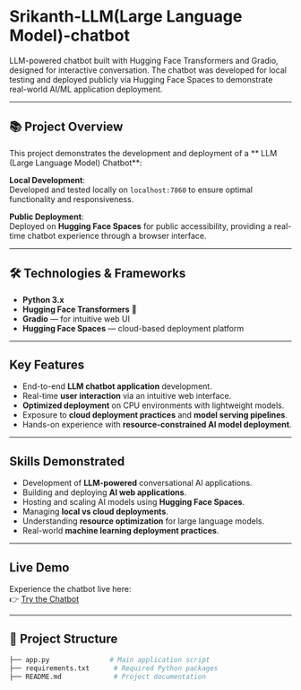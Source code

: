 # Srikanth-LLM(Large Language Model)-chatbot


 LLM-powered chatbot built with Hugging Face Transformers and Gradio, designed for interactive conversation. The chatbot was developed for local testing and deployed publicly via Hugging Face Spaces to demonstrate real-world AI/ML application deployment.

---

## 📚 Project Overview

This project demonstrates the development and deployment of a ** LLM (Large Language Model) Chatbot**:

 **Local Development**:  
  Developed and tested locally on `localhost:7860` to ensure optimal functionality and responsiveness.

  **Public Deployment**:  
  Deployed on **Hugging Face Spaces** for public accessibility, providing a real-time chatbot experience through a browser interface.

---

## 🛠️ Technologies & Frameworks

- **Python 3.x**
- **Hugging Face Transformers** 🤗
- **Gradio** — for intuitive web UI
- **Hugging Face Spaces** — cloud-based deployment platform

---

##  Key Features

- End-to-end **LLM chatbot application** development.
- Real-time **user interaction** via an intuitive web interface.
- **Optimized deployment** on CPU environments with lightweight models.
- Exposure to **cloud deployment practices** and **model serving pipelines**.
- Hands-on experience with **resource-constrained AI model deployment**.

---

##  Skills Demonstrated

- Development of **LLM-powered** conversational AI applications.
- Building and deploying **AI web applications**.
- Hosting and scaling AI models using **Hugging Face Spaces**.
- Managing **local vs cloud deployments**.
- Understanding **resource optimization** for large language models.
- Real-world **machine learning deployment practices**.

---

##  Live Demo

Experience the chatbot live here:  
👉 [Try the Chatbot](https://huggingface.co/spaces/srikanthkchatbot/srikanth2-llm-chatbot)

---

## 📂 Project Structure

```bash
├── app.py               # Main application script
├── requirements.txt      # Required Python packages
├── README.md             # Project documentation
